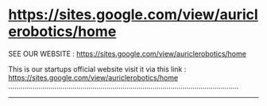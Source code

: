 # https://sites.google.com/view/auriclerobotics/home
SEE OUR WEBSITE :
https://sites.google.com/view/auriclerobotics/home

This is our startups official website visit it via this link : https://sites.google.com/view/auriclerobotics/home
...................................................................................................................
__________________________________________________________________________________________________________________
